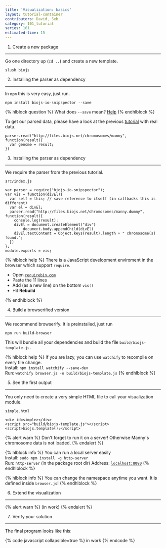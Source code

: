 ```yaml
---
title: 'Visualization: basics'
layout: tutorial-container
contributors: David, Seb
category: 101_tutorial
series: 101
estimated-time: 15
---
```


1) Create a new package
-----------------------

Go one directory up (`cd ..`) and create a new template.

~~~
slush biojs
~~~

2) Installing the parser as dependency
--------------------------------------

In `npm` this is very easy, just run.

~~~
npm install biojs-io-snipspector --save
~~~

{% hlblock question %}
What does `--save` mean? [Help](https://www.npmjs.org/doc/cli/npm-install.html)
{% endhlblock  %}

To get our parsed data, please have a look at the previous [tutorial](/series/101/50_real_parser.html) with real data.

~~~
parser.read("http://files.biojs.net/chromosomes/manny", function(result){
  var genome = result;
})
~~~

3) Installing the parser as dependency
--------------------------------------

We require the parser from the previous tutorial.

`src/index.js`

~~~
var parser = require("biojs-io-snipspector");
var vis = function(divEl){
  var self = this; // save reference to itself (in callbacks this is different)
  var el = divEl;
  parser.read("http://files.biojs.net/chromosomes/manny.dummy", function(result){
    console.log(result);
    divEl = document.createElement("div")
		document.body.appendChild(divEl)
    divEl.textContent = Object.keys(result).length + " chromosome(s) found.";
  })
};
module.exports = vis;
~~~

{% hlblock help %}
There is a JavaScript development enviroment in the browser which support `require`.

* Open [`requirebin.com`](requirebin.com)
* Paste the 11 lines
* Add (as a new line) on the bottom `vis()`
* Hit __Rebuild__

{% endhlblock %}


4) Build a browserified version
--------------------------------

We recommend browserify. It is preinstalled, just run

~~~
npm run build-browser 
~~~

This will bundle all your dependencies and build the file `build/biojs-template.js`.

{% hlblock help %}
If you are lazy, you can use `watchify` to recompile on every file change.  
Install: `npm install watchify --save-dev`  
Run: `watchify browser.js -o build/biojs-template.js`
{% endhlblock %}

5) See the first output
------------------------

You only need to create a very simple HTML file to call your visualization module.

`simple.html`

~~~
<div id=simple></div>
<script src="build/biojs-template.js"></script>
<script>biojs.template();</script>
~~~

{% alert warn %}
Don't forget to run it on a server! Otherwise Manny's chromosome data is not loaded.
{% endalert %}

{% hlblock info %}
You can run a local server easily  
Install: `sudo npm install -g http-server`  
Run: `http-server` (in the package root dir)
Address: [`localhost:8080`](http://localhost:8080)
{% endhlblock %}

{% hlblock info %}
You can change the namespace anytime you want. It is defined inside `browser.js`!
{% endhlblock %}

6) Extend the visualization
---------------------------

{% alert warn %}
(in work)
{% endalert %}


7) Verify your solution
---------------------

The final program looks like this:

{% code javascript collapsible=true %}
in work
{% endcode %}
  
  <!-- do not remove this empty line -->   

